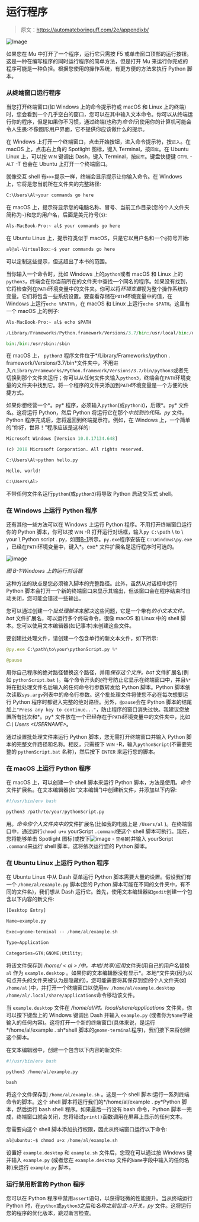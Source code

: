 # 运行程序

> 原文：<https://automateboringuff.com/2e/appendixb/>

![Image](img/a142067b8fe2d92e913e5f78198ae4f5.png)

如果您在 Mu 中打开了一个程序，运行它只需按 F5 或单击窗口顶部的运行按钮。这是一种在编写程序的同时运行程序的简单方法，但是打开 Mu 来运行你完成的程序可能是一种负担。根据您使用的操作系统，有更方便的方法来执行 Python 脚本。

### **从终端窗口运行程序**

当您打开终端窗口(如 Windows 上的命令提示符或 macOS 和 Linux 上的终端)时，您会看到一个几乎空白的窗口，您可以在其中输入文本命令。你可以从终端运行你的程序，但是如果你不习惯，通过终端(也称为*命令行*)使用你的计算机可能会令人生畏:不像图形用户界面，它不提供你应该做什么的提示。

在 Windows 上打开一个终端窗口，点击开始按钮，进入命令提示符，按<small class="calibre11">进入</small>。在 macOS 上，点击右上角的 Spotlight 图标，键入 Terminal，按<small class="calibre11">回车</small>。在 Ubuntu Linux 上，可以按 <small class="calibre11">WIN</small> 键调出 Dash，键入 Terminal，按<small class="calibre11">回车</small>。键盘快捷键 <small class="calibre11">CTRL</small> - <small class="calibre11">ALT</small> -T 也会在 Ubuntu 上打开一个终端窗口。

就像交互 shell 有`>>>`提示一样，终端会显示提示让你输入命令。在 Windows 上，它将是您当前所在文件夹的完整路径:

```py
C:\Users\Al>your commands go here
```

在 macOS 上，提示符显示您的电脑名称、冒号、当前工作目录(您的个人文件夹简称为`~`)和您的用户名，后面是美元符号(`$`):

```py
Als-MacBook-Pro:~ al$ your commands go here
```

在 Ubuntu Linux 上，提示符类似于 macOS，只是它以用户名和一个`@`符号开始:

```py
al@al-VirtualBox:~$ your commands go here
```

可以定制这些提示，但这超出了本书的范围。

当你输入一个命令时，比如 Windows 上的`python`或者 macOS 和 Linux 上的`python3`，终端会在你当前所在的文件夹中查找一个同名的程序。如果没有找到，它将检查列在`PATH`环境变量中的文件夹。你可以将*环境变量*视为整个操作系统的变量。它们将包含一些系统设置。要查看存储在`PATH`环境变量中的值，在 Windows 上运行`echo %PATH%`，在 macOS 和 Linux 上运行`echo $PATH`。这里有一个 macOS 上的例子:

```py
Als-MacBook-Pro:~ al$ echo $PATH

/Library/Frameworks/Python.framework/Versions/3.7/bin:/usr/local/bin:/usr/

bin:/bin:/usr/sbin:/sbin
```

在 macOS 上， `python3` 程序文件位于*/Library/Frameworks/python . framework/Versions/3.7/bin*文件夹中，不用进入`/Library/Frameworks/Python.framework/Versions/3.7/bin/python3`或者先切换到那个文件夹运行；你可以从任何文件夹输入`python3`，终端会在`PATH`环境变量的文件夹中找到它。将一个程序的文件夹添加到`PATH`环境变量是一个方便的快捷方式。

如果你想经营一个*。py* 程序，必须输入`python`(或`python3`)，后跟*。py* 文件名。这将运行 Python，然后 Python 将运行它在那个*中找到的代码。py* 文件。Python 程序完成后，您将返回到终端提示符。例如，在 Windows 上，一个简单的“你好，世界！”程序应该是这样的:

```py
Microsoft Windows [Version 10.0.17134.648]

(c) 2018 Microsoft Corporation. All rights reserved.

C:\Users\Al>python hello.py

Hello, world!

C:\Users\Al>
```

不带任何文件名运行`python`(或`python3`)将导致 Python 启动交互式 shell。

### **在 Windows 上运行 Python 程序**

还有其他一些方法可以在 Windows 上运行 Python 程序。不用打开终端窗口运行你的 Python 脚本，你可以按 <small class="calibre11">WIN</small> -R 打开运行对话框，输入`py C:\`path \ to \ your \ Python script . py，如图[B-1](#calibre_link-1191)所示。`py.exe`程序安装在 `C:\Windows\py.exe` ，已经在`PATH`环境变量中，键入*。exe* 文件扩展名是运行程序时可选的。

![image](img/bdd569423362b3fb2aa810ce24188a1a.png)

*图 B-1:Windows 上的运行对话框*

这种方法的缺点是您必须输入脚本的完整路径。此外，虽然从对话框中运行 Python 脚本会打开一个新的终端窗口来显示其输出，但该窗口会在程序结束时自动关闭，您可能会错过一些输出。

您可以通过创建一个*批处理脚本*来解决这些问题，它是一个带有*的小文本文件。bat* 文件扩展名，可以运行多个终端命令，很像 macOS 和 Linux 中的 shell 脚本。您可以使用文本编辑器(如记事本)来创建这些文件。

要创建批处理文件，请创建一个包含单行的新文本文件，如下所示:

```py
@py.exe C:\path\to\your\pythonScript.py %*

@pause
```

用你自己程序的绝对路径替换这个路径，并用*保存这个文件。bat* 文件扩展名(例如 `pythonScript.bat` )。每个命令开头的`@`符号防止它显示在终端窗口中，并且`%*`将在批处理文件名后输入的任何命令行参数转发给 Python 脚本。Python 脚本依次读取`sys.argv`列表中的命令行参数。这个批处理文件将使您不必在每次想要运行 Python 程序时都键入完整的绝对路径。另外，`@pause`会在 Python 脚本的结尾加上`"Press any key to continue..."`，防止程序的窗口消失过快。我建议您放置所有批次和*。py* 文件放在一个已经存在于`PATH`环境变量中的文件夹中，比如*C:\ Users \<USERNAME>*。

通过设置批处理文件来运行 Python 脚本，您无需打开终端窗口并输入 Python 脚本的完整文件路径和名称。相反，只需按下 <small class="calibre11">WIN</small> -R，输入`pythonScript`(不需要完整的 `pythonScript.bat` 名称)，然后按下 <small class="calibre11">ENTER</small> 来运行您的脚本。

### **在 macOS 上运行 Python 程序**

在 macOS 上，可以创建一个 shell 脚本来运行 Python 脚本，方法是使用。*命令*文件扩展名。在文本编辑器(如“文本编辑”)中创建新文件，并添加以下内容:

```py
#!/usr/bin/env bash

python3 /path/to/your/pythonScript.py
```

用。*命令你个人文件夹中的*文件扩展名(比如我的电脑上是 `/Users/al` )。在终端窗口中，通过运行`chmod u+x` yourScript `.command`使这个 shell 脚本可执行。现在，您将能够单击 Spotlight 图标(或按下![image](img/63fa039eb8d3fb51d4da86e303dea1be.png) - <small class="calibre11">空格键</small>)并输入 yourScript `.command`来运行 shell 脚本，这将依次运行您的 Python 脚本。

### **在 Ubuntu Linux 上运行 Python 程序**

在 Ubuntu Linux 中从 Dash 菜单运行 Python 脚本需要大量的设置。假设我们有一个 `/home/al/example.py` 脚本(您的 Python 脚本可能在不同的文件夹中，有不同的文件名)，我们想从 Dash 运行它。首先，使用文本编辑器如`gedit`创建一个包含以下内容的新文件:

```py
[Desktop Entry]

Name=example.py

Exec=gnome-terminal -- /home/al/example.sh

Type=Application

Categories=GTK;GNOME;Utility;
```

将该文件保存到 */home/ < al > /中。本地/共享/应用*文件夹(用自己的用户名替换 `al` 作为 `example.desktop` 。如果你的文本编辑器没有显示*。本地*文件夹(因为以句点开头的文件夹被认为是隐藏的)，您可能需要将其保存到您的个人文件夹(如 `/home/al` )中，并打开一个终端窗口以使用`mv /home/al/example.desktop /home/al/.local/share/applications`命令移动该文件。

当 `example.desktop` 文件在 */home/al/时。local/share/applications* 文件夹，你可以按下键盘上的 Windows 键调出 Dash 并输入 `example.py` (或者你为`Name`字段输入的任何内容)。这将打开一个新的终端窗口(具体来说，是运行*/home/al/example . sh*shell 脚本的`gnome-terminal`程序)，我们接下来将创建这个脚本。

在文本编辑器中，创建一个包含以下内容的新文件:

```py
#!/usr/bin/env bash

python3 /home/al/example.py

bash
```

将这个文件保存到 `/home/al/example.sh` 。这是一个 shell 脚本:运行一系列终端命令的脚本。这个 shell 脚本将运行我们的*/home/al/example . py*Python 脚本，然后运行 bash shell 程序。如果最后一行没有 bash 命令，Python 脚本一完成，终端窗口就会关闭，您将错过`print()`函数调用在屏幕上显示的任何文本。

您需要向这个 shell 脚本添加执行权限，因此从终端窗口运行以下命令:

```py
al@ubuntu:~$ chmod u+x /home/al/example.sh
```

设置好 `example.desktop` 和 `example.sh` 文件后，您现在可以通过按 Windows 键并输入 `example.py` (或者您在 `example.desktop` 文件的`Name`字段中输入的任何名称)来运行 `example.py` 脚本。

### **运行禁用断言的 Python 程序**

您可以在 Python 程序中禁用`assert`语句，以获得轻微的性能提升。当从终端运行 Python 时，在`python`或`python3`之后和*名称之前包含`-O`开关。py* 文件。这将运行您的程序的优化版本，跳过断言检查。